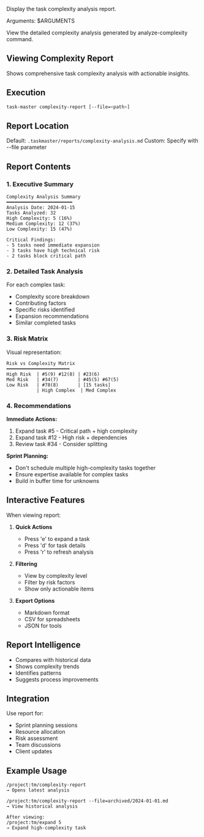 Display the task complexity analysis report.

Arguments: $ARGUMENTS

View the detailed complexity analysis generated by analyze-complexity command.

## Viewing Complexity Report

Shows comprehensive task complexity analysis with actionable insights.

## Execution

```bash
task-master complexity-report [--file=<path>]
```

## Report Location

Default: `.taskmaster/reports/complexity-analysis.md` Custom: Specify with
--file parameter

## Report Contents

### 1. **Executive Summary**

```
Complexity Analysis Summary
━━━━━━━━━━━━━━━━━━━━━━━━
Analysis Date: 2024-01-15
Tasks Analyzed: 32
High Complexity: 5 (16%)
Medium Complexity: 12 (37%)
Low Complexity: 15 (47%)

Critical Findings:
- 5 tasks need immediate expansion
- 3 tasks have high technical risk
- 2 tasks block critical path
```

### 2. **Detailed Task Analysis**

For each complex task:

- Complexity score breakdown
- Contributing factors
- Specific risks identified
- Expansion recommendations
- Similar completed tasks

### 3. **Risk Matrix**

Visual representation:

```
Risk vs Complexity Matrix
━━━━━━━━━━━━━━━━━━━━━━━
High Risk  | #5(9) #12(8) | #23(6)
Med Risk   | #34(7)       | #45(5) #67(5)
Low Risk   | #78(8)       | [15 tasks]
           | High Complex  | Med Complex
```

### 4. **Recommendations**

**Immediate Actions:**

1. Expand task #5 - Critical path + high complexity
2. Expand task #12 - High risk + dependencies
3. Review task #34 - Consider splitting

**Sprint Planning:**

- Don't schedule multiple high-complexity tasks together
- Ensure expertise available for complex tasks
- Build in buffer time for unknowns

## Interactive Features

When viewing report:

1. **Quick Actions**
   - Press 'e' to expand a task
   - Press 'd' for task details
   - Press 'r' to refresh analysis

2. **Filtering**
   - View by complexity level
   - Filter by risk factors
   - Show only actionable items

3. **Export Options**
   - Markdown format
   - CSV for spreadsheets
   - JSON for tools

## Report Intelligence

- Compares with historical data
- Shows complexity trends
- Identifies patterns
- Suggests process improvements

## Integration

Use report for:

- Sprint planning sessions
- Resource allocation
- Risk assessment
- Team discussions
- Client updates

## Example Usage

```
/project:tm/complexity-report
→ Opens latest analysis

/project:tm/complexity-report --file=archived/2024-01-01.md
→ View historical analysis

After viewing:
/project:tm/expand 5
→ Expand high-complexity task
```
